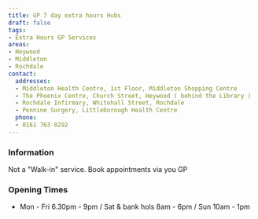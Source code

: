 ```yaml
---
title: GP 7 day extra hours Hubs
draft: false
tags:
- Extra Hours GP Services
areas:
- Heywood
- Middleton
- Rochdale
contact:
  addresses:
  - Middleton Health Centre, 1st Floor, Middleton Shopping Centre
  - The Phoenix Centre, Church Street, Heywood ( behind the Library )
  - Rochdale Infirmary, Whitehall Street, Rochdale
  - Pennine Surgery, Littleborough Health Centre
  phone:
  - 0161 763 8292
---
```


### Information
Not a "Walk-in" service.  Book appointments via you GP

### Opening Times
* Mon - Fri 6.30pm - 9pm / Sat & bank hols 8am - 6pm / Sun 10am - 1pm